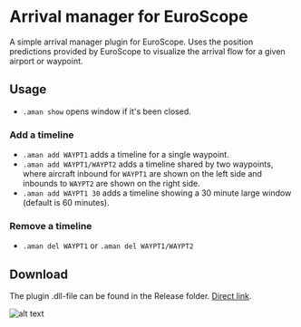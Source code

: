 # Arrival manager for EuroScope 
A simple arrival manager plugin for EuroScope. Uses the position predictions provided by EuroScope to visualize the arrival flow for a given airport or waypoint.

## Usage
* `.aman show` opens window if it's been closed.

### Add a timeline
* `.aman add WAYPT1` adds a timeline for a single waypoint.
* `.aman add WAYPT1/WAYPT2` adds a timeline shared by two waypoints, where aircraft inbound for `WAYPT1` are shown on the left side and inbounds to `WAYPT2` are shown on the right side.
* `.aman add WAYPT1 30` adds a timeline showing a 30 minute large window (default is 60 minutes).

### Remove a timeline
* `.aman del WAYPT1` or `.aman del WAYPT1/WAYPT2`

## Download
The plugin .dll-file can be found in the Release folder. [Direct link](https://github.com/EvenAR/euroscope-aman/raw/master/Release/Aman.dll).


![alt text](https://i.gyazo.com/745f64fb13bd81260fdcfb7ad67fb952.png)
